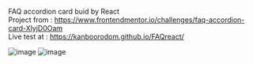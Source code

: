 FAQ accordion card buid by React  
Project from : https://www.frontendmentor.io/challenges/faq-accordion-card-XlyjD0Oam  
Live test at : https://kanboorodom.github.io/FAQreact/  

![image](https://user-images.githubusercontent.com/78006318/124794874-acea3880-df79-11eb-88da-4593003e9dc9.png)
![image](https://user-images.githubusercontent.com/78006318/124794969-c68b8000-df79-11eb-860e-eae80aec1530.png)

